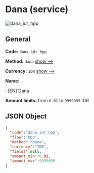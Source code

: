 
# Dana (service) 
![dana_idr_hpp](https://static.openfintech.io/payment_methods/dana_idr_hpp/logo.svg?w=400&c=v0.59.26#w200)  

## General 
 
**Code:** `dana_idr_hpp` 
 
**Method:** `dana` 
 [show -->](/payment-methods/dana/) 
 
**Currency:** `IDR` [show -->](/currencies/IDR/) 
 
**Name:** 
 
:	[EN] Dana 
 
**Amount limits:** from `0.01` to `9999999` IDR 

## JSON Object 

```json
{
  "code":"dana_idr_hpp",
  "flow":"hpp",
  "method":"dana",
  "currency":"IDR",
  "fields":null,
  "amount_min":0.01,
  "amount_max":9999999
}
```  
